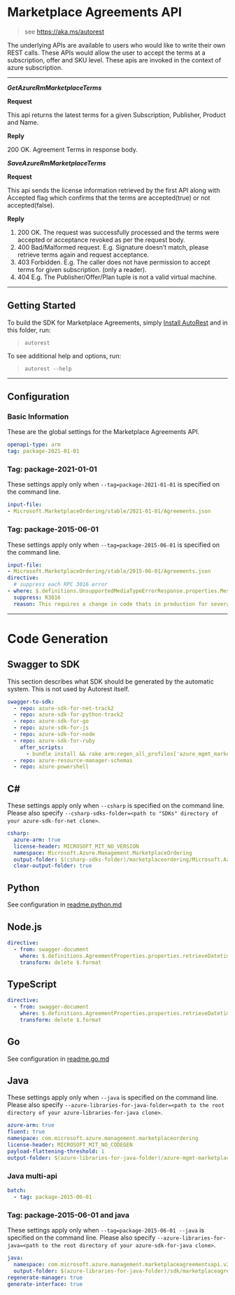 # Marketplace Agreements API

> see https://aka.ms/autorest

The underlying APIs are available to users who would like to write their own REST calls. These APIs would allow the user to accept the terms at a subscription, offer and SKU level. These apis are invoked in the context of azure subscription.

---
***GetAzureRmMarketplaceTerms***

**Request**

This api returns the latest terms for a given Subscription, Publisher, Product and Name.

**Reply**

200 OK. Agreement Terms in response body.

***SaveAzureRmMarketplaceTerms***

**Request**

This api sends the license information retrieved by the first API along with Accepted flag which confirms that the terms are accepted(true) or not accepted(false).

**Reply**

1. 200 OK. The request was successfully processed and the terms were accepted or acceptance revoked as per the request body.
2. 400 Bad/Malformed request. E.g. Signature doesn’t match, please retrieve terms again and request acceptance.
3. 403 Forbidden. E.g. The caller does not have permission to accept terms for given subscription. (only a reader).
4. 404 E.g. The Publisher/Offer/Plan tuple is not a valid virtual machine.

---
## Getting Started
To build the SDK for Marketplace Agreements, simply [Install AutoRest](https://aka.ms/autorest/install) and in this folder, run:

> `autorest`

To see additional help and options, run:

> `autorest --help`
---

## Configuration



### Basic Information
These are the global settings for the Marketplace Agreements API.

``` yaml
openapi-type: arm
tag: package-2021-01-01
```

### Tag: package-2021-01-01

These settings apply only when `--tag=package-2021-01-01` is specified on the command line.

``` yaml $(tag) == 'package-2021-01-01'
input-file:
- Microsoft.MarketplaceOrdering/stable/2021-01-01/Agreements.json
```

### Tag: package-2015-06-01

These settings apply only when `--tag=package-2015-06-01` is specified on the command line.

``` yaml $(tag) == 'package-2015-06-01'
input-file:
- Microsoft.MarketplaceOrdering/stable/2015-06-01/Agreements.json
directive:
  # suppress each RPC 3016 error
- where: $.definitions.UnsupportedMediaTypeErrorResponse.properties.Message
  suppress: R3016
  reason: This requires a change in code thats in production for several years
```


---
# Code Generation


## Swagger to SDK

This section describes what SDK should be generated by the automatic system.
This is not used by Autorest itself.

``` yaml $(swagger-to-sdk)
swagger-to-sdk:
  - repo: azure-sdk-for-net-track2
  - repo: azure-sdk-for-python-track2
  - repo: azure-sdk-for-go
  - repo: azure-sdk-for-js
  - repo: azure-sdk-for-node
  - repo: azure-sdk-for-ruby
    after_scripts:
      - bundle install && rake arm:regen_all_profiles['azure_mgmt_marketplace_ordering']
  - repo: azure-resource-manager-schemas
  - repo: azure-powershell
```


## C#

These settings apply only when `--csharp` is specified on the command line.
Please also specify `--csharp-sdks-folder=<path to "SDKs" directory of your azure-sdk-for-net clone>`.

``` yaml $(csharp)
csharp:
  azure-arm: true
  license-header: MICROSOFT_MIT_NO_VERSION
  namespace: Microsoft.Azure.Management.MarketplaceOrdering
  output-folder: $(csharp-sdks-folder)/marketplaceordering/Microsoft.Azure.Management.MarketplaceOrdering/src/Generated
  clear-output-folder: true
```


## Python

See configuration in [readme.python.md](./readme.python.md)

## Node.js

``` yaml $(nodejs)
directive:
  - from: swagger-document
    where: $.definitions.AgreementProperties.properties.retrieveDatetime
    transform: delete $.format
```

## TypeScript

``` yaml $(typescript)
directive:
  - from: swagger-document
    where: $.definitions.AgreementProperties.properties.retrieveDatetime
    transform: delete $.format
```

## Go

See configuration in [readme.go.md](./readme.go.md)

## Java

These settings apply only when `--java` is specified on the command line.
Please also specify `--azure-libraries-for-java-folder=<path to the root directory of your azure-libraries-for-java clone>`.

``` yaml $(java)
azure-arm: true
fluent: true
namespace: com.microsoft.azure.management.marketplaceordering
license-header: MICROSOFT_MIT_NO_CODEGEN
payload-flattening-threshold: 1
output-folder: $(azure-libraries-for-java-folder)/azure-mgmt-marketplaceordering
```

### Java multi-api

``` yaml $(java) && $(multiapi)
batch:
  - tag: package-2015-06-01
```

### Tag: package-2015-06-01 and java

These settings apply only when `--tag=package-2015-06-01 --java` is specified on the command line.
Please also specify `--azure-libraries-for-java=<path to the root directory of your azure-sdk-for-java clone>`.

``` yaml $(tag) == 'package-2015-06-01' && $(java) && $(multiapi)
java:
  namespace: com.microsoft.azure.management.marketplaceagreementsapi.v2015_06_01
  output-folder: $(azure-libraries-for-java-folder)/sdk/marketplaceagreementsapi/mgmt-v2015_06_01
regenerate-manager: true
generate-interface: true
```






